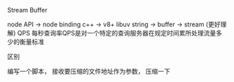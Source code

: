 Stream  Buffer

node API -> node binding c++ -> v8+ libuv string -> buffer -> stream (更好理解)
QPS 每秒查询率QPS是对一个特定的查询服务器在规定时间累所处理流量多少的衡量标准

区别

编写一个脚本， 接收要压缩的文件地址作为参数， 压缩一下